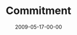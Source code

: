 ---
layout: message
category: message
series: "Roadmap For A Revolution"
title: "Commitment"
date: 2009-05-17-00-00
message_id: 563
audio: "http://s3.amazonaws.com/crossroads-media/messages/audio/roadmap1.mp3"
audio-duration: "38:55"
notes-description: ""
notes: "http://s3.amazonaws.com/crossroads-media/documents/SN_05_16-17_09.pdf"
notes-title: "Commitment (Study Notes)"
program: "http://s3.amazonaws.com/crossroads-media/documents/0516_17Program.pdf"
description: "What are the conditions necessary for a revolution to thrive? Join us over the next several weeks as we analyze the Roadmap For A Revolution. This week Brian Tome talks about the importance of \"commitment.\""
video: "http://s3.amazonaws.com/crossroads-media/messages/video/roadmap1.mp4"
video-duration: "38:55"
video-image: "http://s3.amazonaws.com/crossroads-media/images/roadmap1-still.jpg"
tag: 
 - commitment
 - acts
 - church
 - early-church
 - tome
explicit: false
---